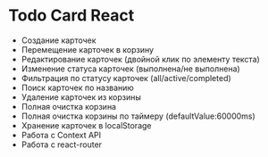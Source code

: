 

<h1>Todo Card React</h3>

<ul>
    <li>Создание карточек</li>
    <li>Перемещение карточек в корзину</li>
    <li>Редактирование карточек (двойной клик по элементу текста)</li>
    <li>Изменение статуса карточек (выполнена/не выполнена)</li>
    <li>Фильтрация по статусу карточек (all/active/completed)</li>
    <li>Поиск карточек по названию</li>
    <li>Удаление карточек из корзины</li>
    <li>Полная очистка корзина</li>
    <li>Полная очистка корзины по таймеру (defaultValue:60000ms)</li>
    <li>Хранение карточек в localStorage </li>
    <li>Работа с Context API</li>
    <li>Работа с react-router</li>
</ul>











